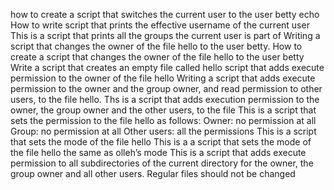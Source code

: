 how to create a script that switches the current user to the user betty
echo  How to write script that prints the effective username of the current user
This is a script that prints all the groups the current user is part of
Writing a script that changes the owner of the file hello to the user betty.
How to create a script that changes the owner of the file hello to the user betty
Write a script that creates an empty file called hello
script that adds execute permission to the owner of the file hello
Writing a script that adds execute permission to the owner and the group owner, and read permission to other users, to the file hello.
Ths is a script that adds execution permission to the owner, the group owner and the other users, to the file
This is a script that sets the permission to the file hello as follows: Owner: no permission at all Group: no permission at all Other users: all the permissions
This is a script that sets the mode of the file hello
This is a a script that sets the mode of the file hello the same as olleh’s mode
This is a script that adds execute permission to all subdirectories of the current directory for the owner, the group owner and all other users. Regular files should not be changed
